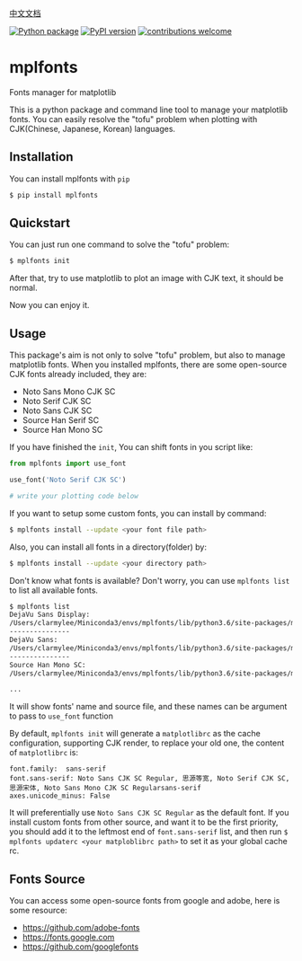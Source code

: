[中文文档](./docs/README_zh.md)

[![Python package](https://github.com/Clarmy/mplfonts/actions/workflows/python-package.yml/badge.svg)](https://github.com/Clarmy/mplfonts/actions/workflows/python-package.yml)
[![PyPI version](https://badge.fury.io/py/mplfonts.svg)](https://badge.fury.io/py/mplfonts)
[![contributions welcome](https://img.shields.io/badge/contributions-welcome-brightgreen.svg?style=flat)](https://github.com/Clarmy/mplfonts/issues)


# mplfonts
Fonts manager for matplotlib

This is a python package and command line tool to manage your matplotlib fonts. You can easily resolve the "tofu" problem when plotting with CJK(Chinese, Japanese, Korean) languages.

## Installation
You can install mplfonts with `pip`
```bash
$ pip install mplfonts
```

## Quickstart
You can just run one command to solve the "tofu" problem:
```bash
$ mplfonts init
```
After that, try to use matplotlib to plot an image with CJK text, it should be normal.

Now you can enjoy it.

## Usage
This package's aim is not only to solve "tofu" problem, but also to manage matplotlib fonts. When you installed mplfonts, there are some open-source CJK fonts already included, they are:
* Noto Sans Mono CJK SC
* Noto Serif CJK SC
* Noto Sans CJK SC
* Source Han Serif SC
* Source Han Mono SC

If you have finished the `init`, You can shift fonts in you script like:
```python
from mplfonts import use_font

use_font('Noto Serif CJK SC')

# write your plotting code below
```

If you want to setup some custom fonts, you can install by command:
```bash
$ mplfonts install --update <your font file path>
```
Also, you can install all fonts in a directory(folder) by:
```bash
$ mplfonts install --update <your directory path>
```

Don't know what fonts is available? Don't worry, you can use `mplfonts list` to list all available fonts.
```bash
$ mplfonts list
DejaVu Sans Display:
/Users/clarmylee/Miniconda3/envs/mplfonts/lib/python3.6/site-packages/matplotlib-3.3.4-py3.6-macosx-10.9-x86_64.egg/matplotlib/mpl-data/fonts/ttf/DejaVuSansDisplay.ttf
---------------
DejaVu Sans:
/Users/clarmylee/Miniconda3/envs/mplfonts/lib/python3.6/site-packages/matplotlib-3.3.4-py3.6-macosx-10.9-x86_64.egg/matplotlib/mpl-data/fonts/ttf/DejaVuSans-BoldOblique.ttf
---------------
Source Han Mono SC:
/Users/clarmylee/Miniconda3/envs/mplfonts/lib/python3.6/site-packages/matplotlib-3.3.4-py3.6-macosx-10.9-x86_64.egg/matplotlib/mpl-data/fonts/ttf/SourceHanMonoSC-Regular.otf

...
```
It will show fonts' name and source file, and these names can be argument to pass to  `use_font` function

By default, `mplfonts init` will generate a `matplotlibrc` as the cache configuration, supporting CJK render, to replace your old one, the content of `matplotlibrc` is:
```
font.family:  sans-serif
font.sans-serif: Noto Sans CJK SC Regular, 思源等宽, Noto Serif CJK SC, 思源宋体, Noto Sans Mono CJK SC Regularsans-serif
axes.unicode_minus: False
```
It will preferentially use `Noto Sans CJK SC Regular` as the default font. If you install custom fonts from other source, and want it to be the first priority, you should add it to the leftmost end of `font.sans-serif` list, and then run `$ mplfonts updaterc <your matploblibrc path>` to set it as your global cache rc.

## Fonts Source
You can access some open-source fonts from google and adobe, here is some resource:
* https://github.com/adobe-fonts
* https://fonts.google.com
* https://github.com/googlefonts
